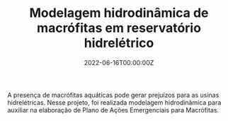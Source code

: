﻿---
date: "2022-06-16T00:00:00Z"
external_link: ""
image:
  caption: Lactec
  focal_point: "Center"
  placement: 1
links:
- icon: magnifying-glass
  icon_pack: fas
  name: Saiba mais sobre o projeto
  url: https://lactec.org.br/lactec-desenvolve-metodologia-de-monitoramento-ambiental-de-reservatorios-hidricos/
summary: 
tags:
- Modelagem Hidrodinâmica
- Delft3D
- Finalizado
title: Modelagem hidrodinâmica de macrófitas em reservatório hidrelétrico
url_code: ""
url_pdf: ""
url_slides: ""
url_video: ""


show_date: false
share: false
profile: true
pager: false
---

### 

A presença de macrófitas aquáticas pode gerar prejuízos para as usinas hidrelétricas. Nesse projeto, foi realizada  modelagem hidrodinâmica para auxiliar na elaboração de Plano de Ações Emergenciais para Macrófitas.



